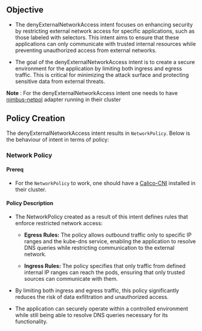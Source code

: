 ## Objective

- The denyExternalNetworkAccess intent focuses on enhancing security by restricting external network access for specific applications, such as those labeled with selectors. This intent aims to ensure that these applications can only communicate with trusted internal resources while preventing unauthorized access from external networks.

- The goal of the denyExternalNetworkAccess intent is to create a secure environment for the application by limiting both ingress and egress traffic. This is critical for minimizing the attack surface and protecting sensitive data from external threats.

**Note** : For the denyExternalNetworkAccess intent one needs to have  [nimbus-netpol](../../deployments/nimbus-netpol/Readme.md) adapter running in their cluster

## Policy Creation

The denyExternalNetworkAccess intent results in `NetworkPolicy`. Below is the behaviour of intent in terms of policy: 

### Network Policy

#### Prereq

- For the `NetworkPolicy` to work, one should have a [Calico-CNI](https://docs.tigera.io/calico/latest/getting-started/kubernetes/self-managed-onprem/onpremises)  installed in their cluster.

#### Policy Description

- The NetworkPolicy created as a result of this intent defines rules that enforce restricted network access:

    - **Egress Rules:** The policy allows outbound traffic only to specific IP ranges and the kube-dns service, enabling the application to resolve DNS queries while restricting communication to the external network.

    - **Ingress Rules:** The policy specifies that only traffic from defined internal IP ranges can reach the pods, ensuring that only trusted sources can communicate with them.

- By limiting both ingress and egress traffic, this policy significantly reduces the risk of data exfiltration and unauthorized access.

- The application can securely operate within a controlled environment while still being able to resolve DNS queries necessary for its functionality.

